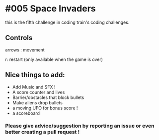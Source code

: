 # #005 Space Invaders

this is the fifth challenge in coding train's coding challenges.

## Controls

arrows : movement

r: restart (only available when the game is over)

## Nice things to add: 

- Add Music and SFX ! 
- A score counter and lives
- Barrier/obstacles that block bullets 
- Make aliens drop bullets
- a moving UFO for bonus score !
- a scoreboard

### Please give advice/suggestion by reporting an issue or even better creating a pull request !